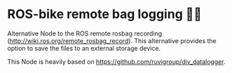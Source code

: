 # ROS-bike remote bag logging 📡🔴

Alternative Node to the ROS remote rosbag recording (http://wiki.ros.org/remote_rosbag_record). This alternative provides the option to save the files to an external storage device.

This Node is heavily based on https://github.com/ruvigroup/div_datalogger.
